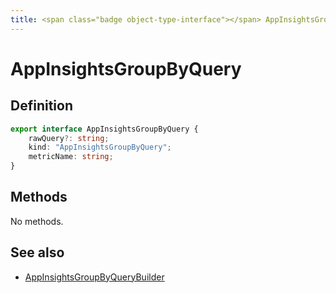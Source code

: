 ```yaml
---
title: <span class="badge object-type-interface"></span> AppInsightsGroupByQuery
---
```

# <span class="badge object-type-interface"></span> AppInsightsGroupByQuery

## Definition

```typescript
export interface AppInsightsGroupByQuery {
	rawQuery?: string;
	kind: "AppInsightsGroupByQuery";
	metricName: string;
}

```
## Methods

No methods.
## See also

 * <span class="badge builder"></span> [AppInsightsGroupByQueryBuilder](./builder-AppInsightsGroupByQueryBuilder.md)
